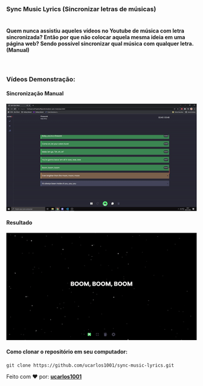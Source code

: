 
### Sync Music Lyrics (Sincronizar letras de músicas)
#

#### Quem nunca assistiu aqueles vídeos no Youtube de música com letra sincronizada? Então por que não colocar aquela mesma ideia em uma página web? Sendo possível sincronizar qual música com qualquer letra. (Manual)

<br>

### Vídeos Demonstração:
#### Sincronização Manual
[![Watch the video](/assets/gifs/sync.gif)](https://youtu.be/rn8o83SAId0)

#### Resultado
[![Watch the video](/assets/gifs/viewer.gif)](https://youtu.be/gkDiEDdIXfY)

#### Como clonar o repositório em seu computador: 
``` 
git clone https://github.com/ucarlos1001/sync-music-lyrics.git
```


<span>Feito com ❤️ por: <strong><a href="https://github.com/ucarlos1001" target="_blank">ucarlos1001</a></strong></span>
